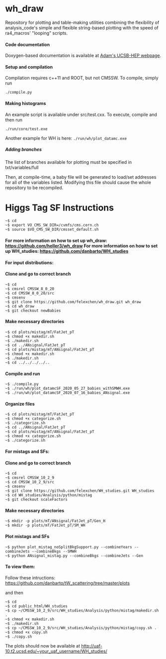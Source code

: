 wh_draw
========

Repository for plotting and table-making utilities combining the flexibility of analysis_code's simple and flexible string-based plotting with the speed of ra4_macros' "looping" scripts.

#### Code documentation
Doxygen-based documentation is available at [Adam's UCSB-HEP webpage](http://hep.ucsb.edu/people/ald77/documentation/doc_ra4_draw/).

#### Setup and compilation
Compilation requires c++11 and ROOT, but not CMSSW. To compile, simply run

    ./compile.py

#### Making histograms
An example script is available under src/test.cxx. To execute, compile and then run

    ./run/core/test.exe
    
Another example for WH is here:
    ```
    ./run/wh/plot_datamc.exe
    ```
##### Adding branches

The list of branches available for plotting must be specified in txt/variables/full

Then, at compile-time, a baby file will be generated to load/set addresses for all of the variables listed.
Modifying this file should cause the whole repository to be recompiled.



Higgs Tag SF Instructions
========
```
~$ cd
~$ export VO_CMS_SW_DIR=/cvmfs/cms.cern.ch
~$ source $VO_CMS_SW_DIR/cmsset_default.sh
```

#### For more information on how to set up wh_draw: https://github.com/heller3/wh_draw For more information on how to set up WH_studies: https://github.com/danbarto/WH_studies

#### For input distributions:

#### Clone and go to correct branch
```
~$ cd
~$ cmsrel CMSSW_8_0_20
~$ cd CMSSW_8_0_20/src
~$ cmsenv
~$ git clone https://github.com/felexchen/wh_draw.git wh_draw
~$ cd wh_draw
~$ git checkout newBabies
```

#### Make necessary directories 
```
~$ cd plots/mistag/mT/FatJet_pT
~$ chmod +x makedir.sh
~$ ./makedir.sh
~$ cd ../ANsignal/FatJet_pT
~$ cd plots/mistag/mT/ANsignal/FatJet_pT
~$ chmod +x makedir.sh
~$ ./makedir.sh
~$ cd ../../../../..
```

#### Compile and run
```
~$ ./compile.py
~$ ./run/wh/plot_datamcSF_2020_05_27_babies_withSMWH.exe
~$ ./run/wh/plot_datamcSF_2020_07_16_babies_ANsignal.exe
```

#### Organize files
```
~$ cd plots/mistag/mT/FatJet_pT
~$ chmod +x categorize.sh
~$ ./categorize.sh
~$ cd ../ANsignal/FatJet_pT
~$ cd plots/mistag/mT/ANsignal/FatJet_pT
~$ chmod +x categorize.sh
~$ ./categorize.sh
```

#### For mistags and SFs:

#### Clone and go to correct branch
```
~$ cd
~$ cmsrel CMSSW_10_2_9
~$ cd CMSSW_10_2_9/src
~$ cmsenv
~$ git clone https://github.com/felexchen/WH_studies.git WH_studies
~$ cd WH_studies/Analysis/python/mistag
~$ git checkout scaleFactors
```

#### Make necessary directories 
```
~$ mkdir -p plots/mT/ANsignal/FatJet_pT/Gen_H
~$ mkdir -p plots/mT/FatJet_pT/SM_WH
```

#### Plot mistags and SFs
```
~$ python plot_mistag_noSplitBkgSupport.py --combineYears --combineJets --combineBkgs --SMWH
~$ python ANsignal_mistag.py --combineBkgs --combineJets --Gen
```

#### To view them:

Follow these intructions: https://github.com/danbarto/tW_scattering/tree/master/plots

and then

```
~$ cd 
~$ cd public_html/WH_studies
~$ cp ~/CMSSW_10_2_9/src/WH_studies/Analysis/python/mistag/makedir.sh .
~$ chmod +x makedir.sh
~$ ./makedir.sh
~$ cp ~/CMSSW_10_2_9/src/WH_studies/Analysis/python/mistag/copy.sh .
~$ chmod +x copy.sh
~$ ./copy.sh
```

The plots should now be available at http://uaf-10.t2.ucsd.edu/~your_uaf_username/WH_studies/
